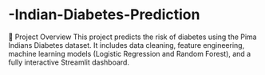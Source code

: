 # -Indian-Diabetes-Prediction
📖 Project Overview  This project predicts the risk of diabetes using the Pima Indians Diabetes dataset. It includes data cleaning, feature engineering, machine learning models (Logistic Regression and Random Forest), and a fully interactive Streamlit dashboard.
